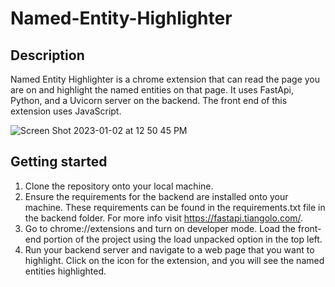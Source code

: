 # Named-Entity-Highlighter

## Description
Named Entity Highlighter is a chrome extension that can read the page you are on and highlight the named entities on that page. It uses FastApi, Python, and a Uvicorn server on the backend. The front end of this extension uses JavaScript.

![Screen Shot 2023-01-02 at 12 50 45 PM](https://user-images.githubusercontent.com/67932419/210265210-a0fdecfd-caa4-494d-a3f4-1b40abedca03.png)

## Getting started

1. Clone the repository onto your local machine.
2. Ensure the requirements for the backend are installed onto your machine. These requirements can be found in the requirements.txt file in the backend folder. For more info visit https://fastapi.tiangolo.com/.
3. Go to chrome://extensions and turn on developer mode. Load the front-end portion of the project using the load unpacked option in the top left.
4. Run your backend server and navigate to a web page that you want to highlight. Click on the icon for the extension, and you will see the named entities highlighted.

